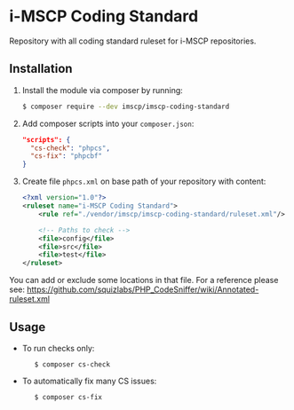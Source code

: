i-MSCP Coding Standard
==============================

Repository with all coding standard ruleset for i-MSCP repositories.

Installation
------------

1. Install the module via composer by running:

   ```bash
   $ composer require --dev imscp/imscp-coding-standard
   ```

2. Add composer scripts into your `composer.json`:

   ```json
   "scripts": {
     "cs-check": "phpcs",
     "cs-fix": "phpcbf"
   }
   ```

3. Create file `phpcs.xml` on base path of your repository with content:

   ```xml
   <?xml version="1.0"?>
   <ruleset name="i-MSCP Coding Standard">
       <rule ref="./vendor/imscp/imscp-coding-standard/ruleset.xml"/>

       <!-- Paths to check -->
       <file>config</file>
       <file>src</file>
       <file>test</file>
   </ruleset>
   ```

You can add or exclude some locations in that file.
For a reference please see: https://github.com/squizlabs/PHP_CodeSniffer/wiki/Annotated-ruleset.xml

Usage
-----

* To run checks only:

   ```shell
      $ composer cs-check
   ```

* To automatically fix many CS issues:
 
   ```shell
      $ composer cs-fix
   ```
